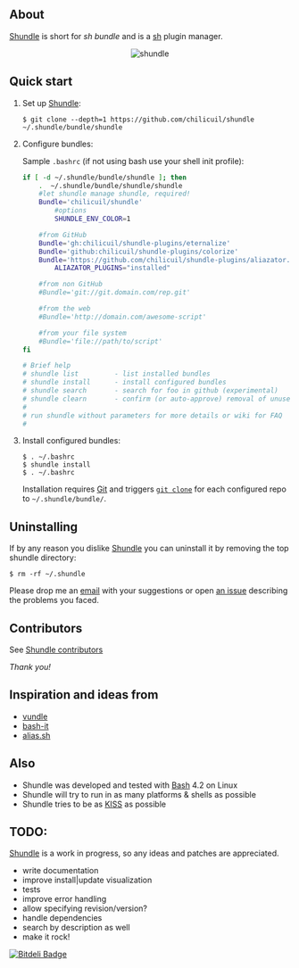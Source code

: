 ## About

[Shundle](https://github.com/chilicuil/shundle/) is short for _sh bundle_ and is a [sh](http://en.wikipedia.org/wiki/Unix_shell) plugin manager.

<p align="center">
<img src="http://javier.io/assets/img/shundle-1.gif" alt="shundle"/>
</p>

## Quick start

1. Set up [Shundle](https://github.com/chilicuil/shundle/):

   ```
   $ git clone --depth=1 https://github.com/chilicuil/shundle ~/.shundle/bundle/shundle
   ```

2. Configure bundles:

   Sample `.bashrc` (if not using bash use your shell init profile):

   ```sh
   if [ -d ~/.shundle/bundle/shundle ]; then
       .  ~/.shundle/bundle/shundle/shundle
       #let shundle manage shundle, required!
       Bundle='chilicuil/shundle'
           #options
           SHUNDLE_ENV_COLOR=1

       #from GitHub
       Bundle='gh:chilicuil/shundle-plugins/eternalize'
       Bundle='github:chilicuil/shundle-plugins/colorize'
       Bundle='https://github.com/chilicuil/shundle-plugins/aliazator.git'
           ALIAZATOR_PLUGINS="installed"

       #from non GitHub
       #Bundle='git://git.domain.com/rep.git'

       #from the web
       #Bundle='http://domain.com/awesome-script'

       #from your file system
       #Bundle='file://path/to/script'
   fi
   
   # Brief help
   # shundle list         - list installed bundles
   # shundle install      - install configured bundles
   # shundle search       - search for foo in github (experimental)
   # shundle clearn       - confirm (or auto-approve) removal of unused bundles
   #
   # run shundle without parameters for more details or wiki for FAQ
   #
   ```

3. Install configured bundles:

   ```
   $ . ~/.bashrc
   $ shundle install
   $ . ~/.bashrc
   ```

   Installation requires [Git](http://git-scm.com/) and triggers [`git clone`](http://gitref.org/creating/#clone) for each configured repo to `~/.shundle/bundle/`.

## Uninstalling

If by any reason you dislike [Shundle](https://github.com/chilicuil/shundle) you can uninstall it by removing the top shundle directory:

   ```
   $ rm -rf ~/.shundle
   ```

Please drop me an [email](mailto:m@javier.io) with your suggestions or open [an issue](https://github.com/chilicuil/shundle/issues) describing the problems you faced.

## Contributors

See [Shundle contributors](https://github.com/chilicuil/shundle/graphs/contributors)

*Thank you!*

## Inspiration and ideas from

* [vundle](https://github.com/gmarik/vundle)
* [bash-it](https://github.com/revans/bash-it)
* [alias.sh](http://alias.sh/)

## Also

* Shundle was developed and tested with [Bash](http://en.wikipedia.org/wiki/Bash_%28Unix_shell%29) 4.2 on Linux
* Shundle will try to run in as many platforms & shells as possible
* Shundle tries to be as [KISS](http://en.wikipedia.org/wiki/KISS_principle) as possible

## TODO:
[Shundle](https://github.com/chilicuil/shundle/) is a work in progress, so any ideas and patches are appreciated.

* write documentation
* improve install|update visualization
* tests
* improve error handling
* allow specifying revision/version?
* handle dependencies
* search by description as well
* make it rock!


[![Bitdeli Badge](https://d2weczhvl823v0.cloudfront.net/chilicuil/shundle/trend.png)](https://bitdeli.com/free "Bitdeli Badge")

